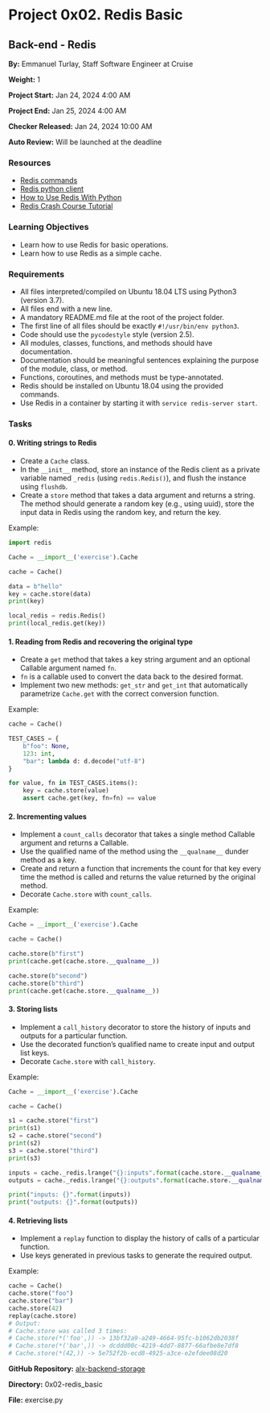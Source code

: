 # Project 0x02. Redis Basic

## Back-end - Redis

**By:** Emmanuel Turlay, Staff Software Engineer at Cruise

**Weight:** 1

**Project Start:** Jan 24, 2024 4:00 AM

**Project End:** Jan 25, 2024 4:00 AM

**Checker Released:** Jan 24, 2024 10:00 AM

**Auto Review:** Will be launched at the deadline

### Resources
- [Redis commands](https://redis.io/commands)
- [Redis python client](https://pypi.org/project/redis/)
- [How to Use Redis With Python](https://realpython.com/python-redis/)
- [Redis Crash Course Tutorial](https://www.tutorialspoint.com/redis/index.htm)

### Learning Objectives
- Learn how to use Redis for basic operations.
- Learn how to use Redis as a simple cache.

### Requirements
- All files interpreted/compiled on Ubuntu 18.04 LTS using Python3 (version 3.7).
- All files end with a new line.
- A mandatory README.md file at the root of the project folder.
- The first line of all files should be exactly `#!/usr/bin/env python3`.
- Code should use the `pycodestyle` style (version 2.5).
- All modules, classes, functions, and methods should have documentation.
- Documentation should be meaningful sentences explaining the purpose of the module, class, or method.
- Functions, coroutines, and methods must be type-annotated.
- Redis should be installed on Ubuntu 18.04 using the provided commands.
- Use Redis in a container by starting it with `service redis-server start`.

### Tasks

#### 0. Writing strings to Redis
- Create a `Cache` class.
- In the `__init__` method, store an instance of the Redis client as a private variable named `_redis` (using `redis.Redis()`), and flush the instance using `flushdb`.
- Create a `store` method that takes a data argument and returns a string. The method should generate a random key (e.g., using uuid), store the input data in Redis using the random key, and return the key.

Example:

```python
import redis

Cache = __import__('exercise').Cache

cache = Cache()

data = b"hello"
key = cache.store(data)
print(key)

local_redis = redis.Redis()
print(local_redis.get(key))
```

#### 1. Reading from Redis and recovering the original type
- Create a `get` method that takes a key string argument and an optional Callable argument named `fn`.
- `fn` is a callable used to convert the data back to the desired format.
- Implement two new methods: `get_str` and `get_int` that automatically parametrize `Cache.get` with the correct conversion function.

Example:

```python
cache = Cache()

TEST_CASES = {
    b"foo": None,
    123: int,
    "bar": lambda d: d.decode("utf-8")
}

for value, fn in TEST_CASES.items():
    key = cache.store(value)
    assert cache.get(key, fn=fn) == value
```

#### 2. Incrementing values
- Implement a `count_calls` decorator that takes a single method Callable argument and returns a Callable.
- Use the qualified name of the method using the `__qualname__` dunder method as a key.
- Create and return a function that increments the count for that key every time the method is called and returns the value returned by the original method.
- Decorate `Cache.store` with `count_calls`.

Example:

```python
Cache = __import__('exercise').Cache

cache = Cache()

cache.store(b"first")
print(cache.get(cache.store.__qualname__))

cache.store(b"second")
cache.store(b"third")
print(cache.get(cache.store.__qualname__))
```

#### 3. Storing lists
- Implement a `call_history` decorator to store the history of inputs and outputs for a particular function.
- Use the decorated function’s qualified name to create input and output list keys.
- Decorate `Cache.store` with `call_history`.

Example:

```python
Cache = __import__('exercise').Cache

cache = Cache()

s1 = cache.store("first")
print(s1)
s2 = cache.store("second")
print(s2)
s3 = cache.store("third")
print(s3)

inputs = cache._redis.lrange("{}:inputs".format(cache.store.__qualname__), 0, -1)
outputs = cache._redis.lrange("{}:outputs".format(cache.store.__qualname__), 0, -1)

print("inputs: {}".format(inputs))
print("outputs: {}".format(outputs))
```

#### 4. Retrieving lists
- Implement a `replay` function to display the history of calls of a particular function.
- Use keys generated in previous tasks to generate the required output.

Example:

```python
cache = Cache()
cache.store("foo")
cache.store("bar")
cache.store(42)
replay(cache.store)
# Output:
# Cache.store was called 3 times:
# Cache.store(*('foo',)) -> 13bf32a9-a249-4664-95fc-b1062db2038f
# Cache.store(*('bar',)) -> dcddd00c-4219-4dd7-8877-66afbe8e7df8
# Cache.store(*(42,)) -> 5e752f2b-ecd8-4925-a3ce-e2efdee08d20
```

**GitHub Repository:** [alx-backend-storage](https://github.com/moulineE/alx-backend-storage)

**Directory:** 0x02-redis_basic

**File:** exercise.py